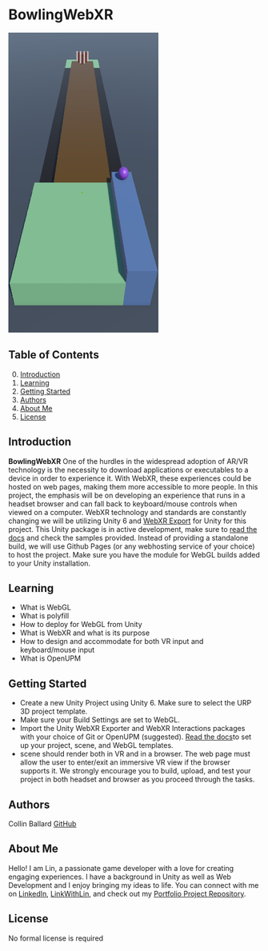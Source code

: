 # BowlingWebXR

<img src="images/forReadMe.png" alt="My Image" height="600" width="300"/>

## Table of Contents

0. [Introduction](#introduction)
1. [Learning](#learning)
2. [Getting Started](#getting-started)
3. [Authors](#authors)
4. [About Me](#about-me)
5. [License](#license)

## Introduction

**BowlingWebXR** One of the hurdles in the widespread adoption of AR/VR technology is the necessity to download applications or executables to a device in order to experience it. With WebXR, these experiences could be hosted on web pages, making them more accessible to more people. In this project, the emphasis will be on developing an experience that runs in a headset browser and can fall back to keyboard/mouse controls when viewed on a computer. WebXR technology and standards are constantly changing we will be utilizing Unity 6 and [WebXR Export](https://openupm.com/packages/com.de-panther.webxr/) for Unity for this project. This Unity package is in active development, make sure to [read the docs](https://github.com/De-Panther/unity-webxr-export/tree/master/Documentation) and check the samples provided. Instead of providing a standalone build, we will use Github Pages (or any webhosting service of your choice) to host the project. Make sure you have the module for WebGL builds added to your Unity installation.

## Learning

- What is WebGL
- What is polyfill
- How to deploy for WebGL from Unity
- What is WebXR and what is its purpose
- How to design and accommodate for both VR input and keyboard/mouse input
- What is OpenUPM

## Getting Started

- Create a new Unity Project using Unity 6. Make sure to select the URP 3D project template.
- Make sure your Build Settings are set to WebGL.
- Import the Unity WebXR Exporter and WebXR Interactions packages with your choice of Git or OpenUPM (suggested). [Read the docs](https://immersiveweb.dev/#unity)to set up your project, scene, and WebGL templates.
- scene should render both in VR and in a browser. The web page must allow the user to enter/exit an immersive VR view if the browser supports it. We strongly encourage you to build, upload, and test your project in both headset and browser as you proceed through the tasks.

## Authors

Collin Ballard [GitHub](https://github.com/Collinb190)

## About Me

Hello! I am Lin, a passionate game developer with a love for creating engaging experiences. I have a background in Unity as well as
Web Development and I enjoy bringing my ideas to life. You can connect with me on [LinkedIn](https://www.linkedin.com/in/collin-ballard), 
[LinkWithLin](https://www.linkwithlin.com/), and check out my [Portfolio Project Repository](https://github.com/Collinb190).

## License

No formal license is required
